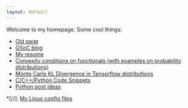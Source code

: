 ```yaml
---
layout: default
---
```

Welcome to my homepage. Some cool things:

* [Old page](www/)
* [GSoC blog](blog/gsoc/index)
* [My resume](content/resume.pdf)
* [Convexity conditions on functionals (with examples on probability distributions)](blog/convexity_fun)
* [Monte Carlo KL Divergence in Tensorflow distributions](blog/tf_kl_divergence)
* [C/C++/Python Code Snippets](blog/snips)
* [Python post ideas](blog/python)

*[//]:  [My Linux config files](scripts/)
